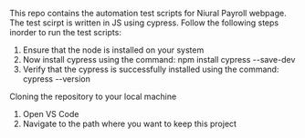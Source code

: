 This repo contains the automation test scripts for Niural Payroll webpage. The test scirpt is written in JS using cypress.
Follow the following steps inorder to run the test scripts:
1. Ensure that the node is installed on your system
2. Now install cypress using the command: npm install cypress --save-dev
3. Verify that the cypress is successfully installed using the command: cypress --version

Cloning the repository to your local machine
1. Open VS Code
2. Navigate to the path where you want to keep this project
